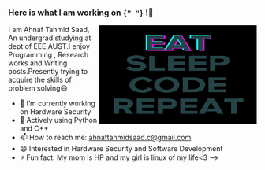 ### Here is what I am working on `{" "}` !👋

<p><img align="right" src="https://github.com/AhnafTahmid1776/AhnafTahmid1776/blob/main/giphy.gif" width="320" height="200" /></p>

I am Ahnaf Tahmid Saad, An undergrad studying at dept of EEE,AUST.I enjoy Programming , Research works and Writing posts.Presently trying to acquire the skills of problem solving😄


- 🔭 I’m currently working on Hardware Security
- 💬 Actively using Python and C++
- 📫 How to reach me: ahnaftahmidsaad.c@gmail.com
- 😄 Interested in Hardware Security and Software Development
- ⚡ Fun fact: My mom is HP and my girl is linux of my life<3 
-->
